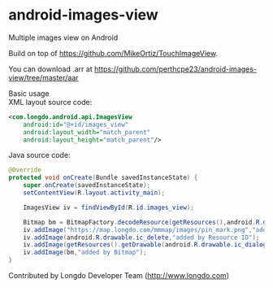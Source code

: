 # android-images-view
Multiple images view on Android

Build on top of https://github.com/MikeOrtiz/TouchImageView.

You can download .arr at https://github.com/perthcpe23/android-images-view/tree/master/aar

Basic usage<br/>
XML layout source code:
````xml
<com.longdo.android.api.ImagesView
    android:id="@+id/images_view"
    android:layout_width="match_parent"
    android:layout_height="match_parent"/>
````

Java source code:
````java
@Override
protected void onCreate(Bundle savedInstanceState) {
    super.onCreate(savedInstanceState);
    setContentView(R.layout.activity_main);

    ImagesView iv = findViewById(R.id.images_view);

    Bitmap bm = BitmapFactory.decodeResource(getResources(),android.R.drawable.ic_lock_silent_mode);
    iv.addImage("https://map.longdo.com/mmmap/images/pin_mark.png","added by URL");
    iv.addImage(android.R.drawable.ic_delete,"added by Resource ID");
    iv.addImage(getResources().getDrawable(android.R.drawable.ic_dialog_alert),"added by Drawable");
    iv.addImage(bm,"added by Bitmap");
}
````

Contributed by Longdo Developer Team (http://www.longdo.com)
